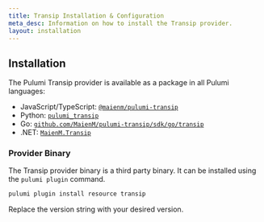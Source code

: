 ```yaml
---
title: Transip Installation & Configuration
meta_desc: Information on how to install the Transip provider.
layout: installation
---
```


## Installation

The Pulumi Transip provider is available as a package in all Pulumi languages:

* JavaScript/TypeScript: [`@maienm/pulumi-transip`](https://www.npmjs.com/package/@maienm/pulumi-transip)
* Python: [`pulumi_transip`](https://pypi.org/project/pulumi_transip/)
* Go: [`github.com/MaienM/pulumi-transip/sdk/go/transip`](https://github.com/MaienM/pulumi-transip/sdk/go/transip)
* .NET: [`MaienM.Transip`](https://www.nuget.org/packages/MaienM.Transip)

### Provider Binary

The Transip provider binary is a third party binary. It can be installed using the `pulumi plugin` command.

```bash
pulumi plugin install resource transip
```

Replace the version string with your desired version.
